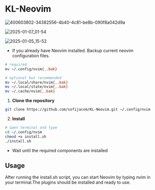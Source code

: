 # KL-Neovim

![400603802-34382556-4b40-4c81-be8b-090f8a042d9a](https://github.com/user-attachments/assets/3d2b096b-bd64-4714-96e5-4b82131d2274)


![2025-01-07_01-54](https://github.com/user-attachments/assets/bdf6f0c6-d5fc-414c-b70d-9509bfb69479)


![2025-01-05_15-52](https://github.com/user-attachments/assets/7077a408-5250-464d-abe3-24143a69401e)


- If you already have Neovim installed. Backup current neovim configuration files.

```sh
# required
mv ~/.config/nvim{,.bak}

# optional but recommended
mv ~/.local/share/nvim{,.bak}
mv ~/.local/state/nvim{,.bak}
mv ~/.cache/nvim{,.bak}
```

1. **Clone the repository**

```sh
git clone https://github.com/sofijacom/KL-Neovim.git ~/.config/nvim
```

2. **Install**
```bash
# open terminal and type
cd ~/.config/nvim
chmod +x install.sh
./install.sh
```
   
- Wait until the required components are installed

## Usage
After running the install.sh script, you can start Neovim by typing nvim in your terminal.The plugins should be installed and ready to use.
